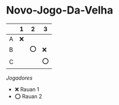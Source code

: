 # Novo-Jogo-Da-Velha

|   | 1 | 2 | 3 |
|---|---|---|---|
| A |  ❌ |   |   |
| B |   | ⭕  | ❌  |
| C |   |   |  ⭕ |

*Jogadores*

- ❌ Rauan 1
- ⭕ Rauan 2